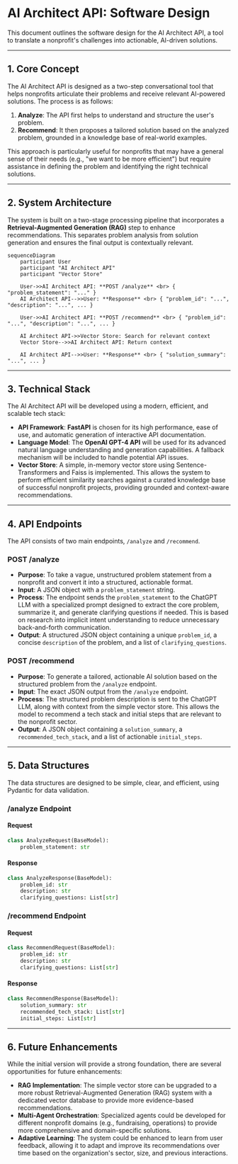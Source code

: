 # AI Architect API: Software Design

This document outlines the software design for the AI Architect API, a tool to translate a nonprofit's challenges into actionable, AI-driven solutions.

-----

## 1\. Core Concept

The AI Architect API is designed as a two-step conversational tool that helps nonprofits articulate their problems and receive relevant AI-powered solutions. The process is as follows:

1.  **Analyze**: The API first helps to understand and structure the user's problem.
2.  **Recommend**: It then proposes a tailored solution based on the analyzed problem, grounded in a knowledge base of real-world examples.

This approach is particularly useful for nonprofits that may have a general sense of their needs (e.g., "we want to be more efficient") but require assistance in defining the problem and identifying the right technical solutions.

-----

## 2\. System Architecture

The system is built on a two-stage processing pipeline that incorporates a **Retrieval-Augmented Generation (RAG)** step to enhance recommendations. This separates problem analysis from solution generation and ensures the final output is contextually relevant.

```mermaid
sequenceDiagram
    participant User
    participant "AI Architect API"
    participant "Vector Store"

    User->>AI Architect API: **POST /analyze** <br> { "problem_statement": "..." }
    AI Architect API-->>User: **Response** <br> { "problem_id": "...", "description": "...", ... }

    User->>AI Architect API: **POST /recommend** <br> { "problem_id": "...", "description": "...", ... }
    
    AI Architect API->>Vector Store: Search for relevant context
    Vector Store-->>AI Architect API: Return context
    
    AI Architect API-->>User: **Response** <br> { "solution_summary": "...", ... }
```

-----

## 3\. Technical Stack

The AI Architect API will be developed using a modern, efficient, and scalable tech stack:

  * **API Framework**: **FastAPI** is chosen for its high performance, ease of use, and automatic generation of interactive API documentation.
  * **Language Model**: The **OpenAI GPT-4 API** will be used for its advanced natural language understanding and generation capabilities. A fallback mechanism will be included to handle potential API issues.
  * **Vector Store**: A simple, in-memory vector store using Sentence-Transformers and Faiss is implemented. This allows the system to perform efficient similarity searches against a curated knowledge base of successful nonprofit projects, providing grounded and context-aware recommendations.

-----

## 4\. API Endpoints

The API consists of two main endpoints, `/analyze` and `/recommend`.

### POST /analyze

  * **Purpose**: To take a vague, unstructured problem statement from a nonprofit and convert it into a structured, actionable format.
  * **Input**: A JSON object with a `problem_statement` string.
  * **Process**: The endpoint sends the `problem_statement` to the ChatGPT LLM with a specialized prompt designed to extract the core problem, summarize it, and generate clarifying questions if needed. This is based on research into implicit intent understanding to reduce unnecessary back-and-forth communication.
  * **Output**: A structured JSON object containing a unique `problem_id`, a concise `description` of the problem, and a list of `clarifying_questions`.

### POST /recommend

  * **Purpose**: To generate a tailored, actionable AI solution based on the structured problem from the `/analyze` endpoint.
  * **Input**: The exact JSON output from the `/analyze` endpoint.
  * **Process**: The structured problem description is sent to the ChatGPT LLM, along with context from the simple vector store. This allows the model to recommend a tech stack and initial steps that are relevant to the nonprofit sector.
  * **Output**: A JSON object containing a `solution_summary`, a `recommended_tech_stack`, and a list of actionable `initial_steps`.

-----

## 5\. Data Structures

The data structures are designed to be simple, clear, and efficient, using Pydantic for data validation.

### /analyze Endpoint

#### Request

```python
class AnalyzeRequest(BaseModel):
    problem_statement: str
```

#### Response

```python
class AnalyzeResponse(BaseModel):
    problem_id: str
    description: str
    clarifying_questions: List[str]
```

### /recommend Endpoint

#### Request

```python
class RecommendRequest(BaseModel):
    problem_id: str
    description: str
    clarifying_questions: List[str]
```

#### Response

```python
class RecommendResponse(BaseModel):
    solution_summary: str
    recommended_tech_stack: List[str]
    initial_steps: List[str]
```

-----

## 6\. Future Enhancements

While the initial version will provide a strong foundation, there are several opportunities for future enhancements:

  * **RAG Implementation**: The simple vector store can be upgraded to a more robust Retrieval-Augmented Generation (RAG) system with a dedicated vector database to provide more evidence-based recommendations.
  * **Multi-Agent Orchestration**: Specialized agents could be developed for different nonprofit domains (e.g., fundraising, operations) to provide more comprehensive and domain-specific solutions.
  * **Adaptive Learning**: The system could be enhanced to learn from user feedback, allowing it to adapt and improve its recommendations over time based on the organization's sector, size, and previous interactions.
